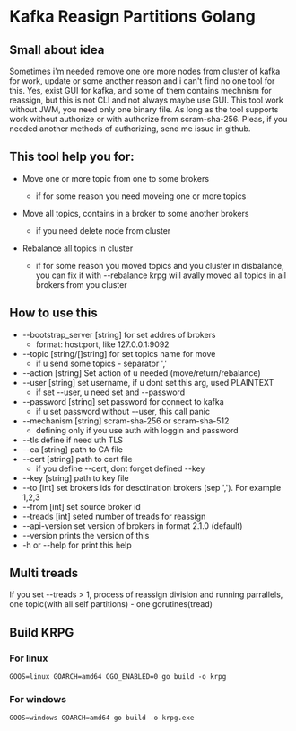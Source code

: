 # Kafka Reasign Partitions Golang

## Small about idea

Sometimes i'm needed remove one ore more nodes from cluster of kafka for work, update or some another reason and i can't find no one tool for this. Yes, exist GUI for kafka, and some of them contains mechnism for reassign, but this is not CLI and not always maybe use GUI. This tool work without JWM, you need only one binary file. As long as the tool supports work without authorize or with authorize from scram-sha-256. Pleas, if you needed another methods of authorizing, send me issue in github.

## This tool help you for:

+ Move one or more topic from one to some brokers
    - if for some reason you need moveing one or more topics

+ Move all topics, contains in a broker to some another brokers
    - if you need delete node from cluster

+ Rebalance all topics in cluster
    - if for some reason you moved topics and you cluster in disbalance, you can fix it with --rebalance
    krpg will avally moved all topics in all brokers from you cluster

## How to use this
+ --bootstrap_server [string] for set addres of brokers
    - format: host:port, like 127.0.0.1:9092
+ --topic [string/[]string] for set topics name for move
    - if u send some topics - separator ','
+ --action [string] Set action of u needed (move/return/rebalance)
+ --user [string] set username, if u dont set this arg, used PLAINTEXT
	- if set --user, u need set and --password
+ --password [string] set password for connect to kafka
	- if u set password without --user, this call panic
+ --mechanism [string] scram-sha-256 or scram-sha-512
	- defining only if you use auth with loggin and password
+ --tls define if need uth TLS
+ --ca [string] path to CA file
+ --cert [string] path to cert file
    - if you define --cert, dont forget defined --key
+ --key [string] path to key file
+ --to [int] set brokers ids for desctination brokers (sep ','). For example 1,2,3
+ --from [int] set source broker id
+ --treads [int] seted number of treads for reassign
+ --api-version set version of brokers in format 2.1.0 (default)
+ --version prints the version of this
+ -h or --help for print this help


## Multi treads

If you set --treads > 1, process of reassign division and running parrallels, one topic(with all self partitions) - one gorutines(tread)

## Build KRPG

### For linux
    GOOS=linux GOARCH=amd64 CGO_ENABLED=0 go build -o krpg

### For windows
    GOOS=windows GOARCH=amd64 go build -o krpg.exe

